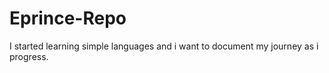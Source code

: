 # Eprince-Repo
I started learning simple languages and i want to document my journey as i progress.

